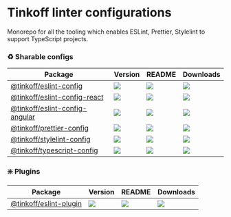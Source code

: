 # Tinkoff linter configurations

Monorepo for all the tooling which enables ESLint, Prettier, Stylelint to support TypeScript projects.

### ♻️ Sharable configs

| **Package**                                                                                | **Version**                                                                     | **README**                                                                                      | **Downloads**                                                                                                                 |
| ------------------------------------------------------------------------------------------ | ------------------------------------------------------------------------------- | ----------------------------------------------------------------------------------------------- | ----------------------------------------------------------------------------------------------------------------------------- |
| [@tinkoff/eslint-config](https://npmjs.com/package/@tinkoff/eslint-config)                 | ![](https://img.shields.io/npm/v/%40tinkoff%2Feslint-config/latest.svg)         | [![](https://img.shields.io/badge/README--green.svg)](packages/eslint-config/README.md)         | [![](https://img.shields.io/npm/dw/@tinkoff/eslint-config)](https://npmjs.com/package/@tinkoff/eslint-config)                 |
| [@tinkoff/eslint-config-react](https://npmjs.com/package/@tinkoff/eslint-config-react)     | ![](https://img.shields.io/npm/v/%40tinkoff%2Feslint-config-react/latest.svg)   | [![](https://img.shields.io/badge/README--green.svg)](packages/eslint-config-react/README.md)   | [![](https://img.shields.io/npm/dw/@tinkoff/eslint-config-react)](https://npmjs.com/package/@tinkoff/eslint-config-react)     |
| [@tinkoff/eslint-config-angular](https://npmjs.com/package/@tinkoff/eslint-config-angular) | ![](https://img.shields.io/npm/v/%40tinkoff%2Feslint-config-angular/latest.svg) | [![](https://img.shields.io/badge/README--green.svg)](packages/eslint-config-angular/README.md) | [![](https://img.shields.io/npm/dw/@tinkoff/eslint-config-angular)](https://npmjs.com/package/@tinkoff/eslint-config-angular) |
| [@tinkoff/prettier-config](https://npmjs.com/package/@tinkoff/prettier-config)             | ![](https://img.shields.io/npm/v/%40tinkoff%2Fprettier-config/latest.svg)       | [![](https://img.shields.io/badge/README--green.svg)](packages/prettier-config/README.md)       | [![](https://img.shields.io/npm/dw/@tinkoff/prettier-config)](https://npmjs.com/package/@tinkoff/prettier-config)             |
| [@tinkoff/stylelint-config](https://npmjs.com/package/@tinkoff/stylelint-config)           | ![](https://img.shields.io/npm/v/%40tinkoff%2Fstylelint-config/latest.svg)      | [![](https://img.shields.io/badge/README--green.svg)](packages/stylelint-config/README.md)      | [![](https://img.shields.io/npm/dw/@tinkoff/stylelint-config)](https://npmjs.com/package/@tinkoff/stylelint-config)           |
| [@tinkoff/typescript-config](https://npmjs.com/package/@tinkoff/typescript-config)         | ![](https://img.shields.io/npm/v/%40tinkoff%2Ftypescript-config/latest.svg)     | [![](https://img.shields.io/badge/README--green.svg)](packages/typescript-config/README.md)     | [![](https://img.shields.io/npm/dw/@tinkoff/typescript-config)](https://npmjs.com/package/@tinkoff/typescript-config)         |

### ❇️ Plugins

| **Package**                                                                | **Version**                                                             | **README**                                                                              | **Downloads**                                                                                                 |
| -------------------------------------------------------------------------- | ----------------------------------------------------------------------- | --------------------------------------------------------------------------------------- | ------------------------------------------------------------------------------------------------------------- |
| [@tinkoff/eslint-plugin](https://npmjs.com/package/@tinkoff/eslint-plugin) | ![](https://img.shields.io/npm/v/%40tinkoff%2Feslint-plugin/latest.svg) | [![](https://img.shields.io/badge/README--green.svg)](packages/eslint-plugin/README.md) | [![](https://img.shields.io/npm/dw/@tinkoff/eslint-plugin)](https://npmjs.com/package/@tinkoff/eslint-plugin) |
